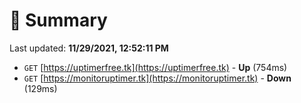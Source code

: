 # 📖 Summary
Last updated: **11/29/2021, 12:52:11 PM**

- `GET` [https://uptimerfree.tk](https://uptimerfree.tk) - **Up** (754ms)
- `GET` [https://monitoruptimer.tk](https://monitoruptimer.tk) - **Down** (129ms)
